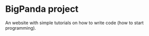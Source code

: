 BigPanda project
================

An website with simple tutorials on how to write code (how to start 
programming).
